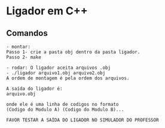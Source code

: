 # Ligador em C++

## Comandos

    - montar:
    Passo 1- crie a pasta obj dentro da pasta ligador.
    Passo 2- make

    - rodar: O ligador aceita arquivos .obj
    - ./ligador arquivo1.obj arquivo2.obj
    A ordem de montagem é pela ordem dos arquivos. 

    A saída do ligador é:
    arquivo.obj

    onde ele é uma linha de codigos no formato
    (Codigo do Modulo A) (Codigo do Modulo B)...

    FAVOR TESTAR A SAÍDA DO LIGADOR NO SIMULADOR DO PROFESSOR